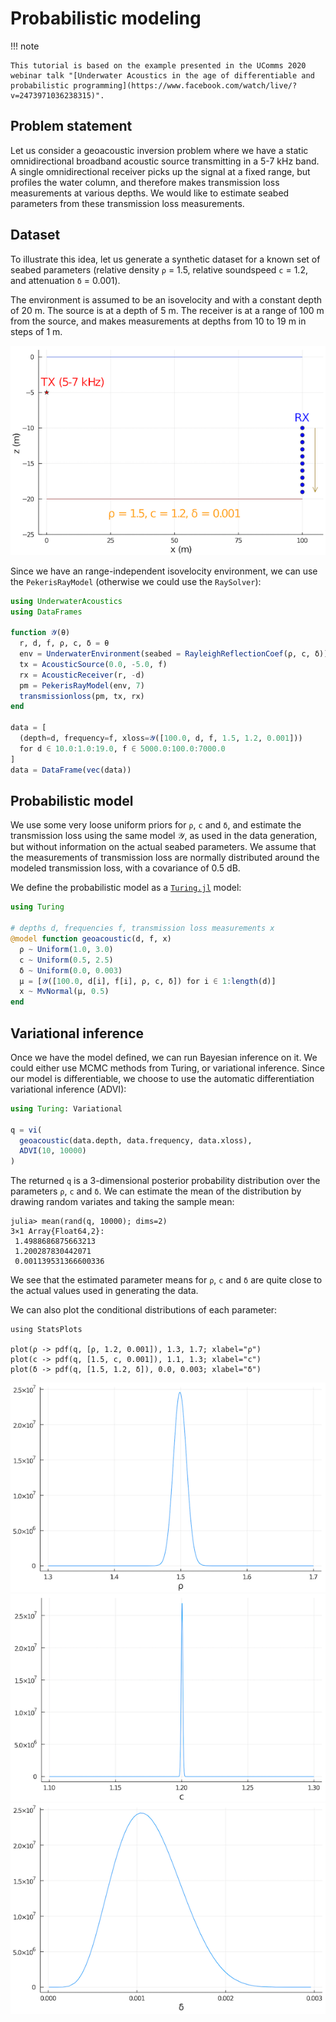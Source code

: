 # Probabilistic modeling

!!! note

    This tutorial is based on the example presented in the UComms 2020 webinar talk "[Underwater Acoustics in the age of differentiable and probabilistic programming](https://www.facebook.com/watch/live/?v=2473971036238315)".

## Problem statement

Let us consider a geoacoustic inversion problem where we have a static omnidirectional broadband acoustic source transmitting in a 5-7 kHz band. A single omnidirectional receiver picks up the signal at a fixed range, but profiles the water column, and therefore makes transmission loss measurements at various depths. We would like to estimate seabed parameters from these transmission loss measurements.

## Dataset

To illustrate this idea, let us generate a synthetic dataset for a known set of seabed parameters (relative density `ρ` = 1.5, relative soundspeed `c` = 1.2, and attenuation `δ` = 0.001).

The environment is assumed to be an isovelocity and with a constant depth of 20 m. The source is at a depth of 5 m. The receiver is at a range of 100 m from the source, and makes measurements at depths from 10 to 19 m in steps of 1 m.

![](images/tut_turing_1.png)

Since we have an range-independent isovelocity environment, we can use the `PekerisRayModel` (otherwise we could use the `RaySolver`):

```julia
using UnderwaterAcoustics
using DataFrames

function 𝒴(θ)
  r, d, f, ρ, c, δ = θ
  env = UnderwaterEnvironment(seabed = RayleighReflectionCoef(ρ, c, δ))
  tx = AcousticSource(0.0, -5.0, f)
  rx = AcousticReceiver(r, -d)
  pm = PekerisRayModel(env, 7)
  transmissionloss(pm, tx, rx)
end

data = [
  (depth=d, frequency=f, xloss=𝒴([100.0, d, f, 1.5, 1.2, 0.001]))
  for d ∈ 10.0:1.0:19.0, f ∈ 5000.0:100.0:7000.0
]
data = DataFrame(vec(data))
```

## Probabilistic model

We use some very loose uniform priors for `ρ`, `c` and `δ`, and estimate the transmission loss using the same model 𝒴, as used in the data generation, but without information on the actual seabed parameters. We assume that the measurements of transmission loss are normally distributed around the modeled transmission loss, with a covariance of 0.5 dB.

We define the probabilistic model as a [`Turing.jl`](https://github.com/TuringLang/Turing.jl) model:

```julia
using Turing

# depths d, frequencies f, transmission loss measurements x
@model function geoacoustic(d, f, x)
  ρ ~ Uniform(1.0, 3.0)
  c ~ Uniform(0.5, 2.5)
  δ ~ Uniform(0.0, 0.003)
  μ = [𝒴([100.0, d[i], f[i], ρ, c, δ]) for i ∈ 1:length(d)]
  x ~ MvNormal(μ, 0.5)
end
```

## Variational inference

Once we have the model defined, we can run Bayesian inference on it. We could either use MCMC methods from Turing, or variational inference. Since our model is differentiable, we choose to use the automatic differentiation variational inference (ADVI):

```julia
using Turing: Variational

q = vi(
  geoacoustic(data.depth, data.frequency, data.xloss),
  ADVI(10, 10000)
)
```

The returned `q` is a 3-dimensional posterior probability distribution over the parameters `ρ`, `c` and `δ`. We can estimate the mean of the distribution by drawing random variates and taking the sample mean:

```julia-repl
julia> mean(rand(q, 10000); dims=2)
3×1 Array{Float64,2}:
 1.4988686875663213
 1.200287830442071
 0.001139531366600336
```

We see that the estimated parameter means for `ρ`, `c` and `δ` are quite close to the actual values used in generating the data.

We can also plot the conditional distributions of each parameter:

```julia-repl
using StatsPlots

plot(ρ -> pdf(q, [ρ, 1.2, 0.001]), 1.3, 1.7; xlabel="ρ")
plot(c -> pdf(q, [1.5, c, 0.001]), 1.1, 1.3; xlabel="c")
plot(δ -> pdf(q, [1.5, 1.2, δ]), 0.0, 0.003; xlabel="δ")
```

![](images/tut_turing_2.png)
![](images/tut_turing_3.png)
![](images/tut_turing_4.png)
